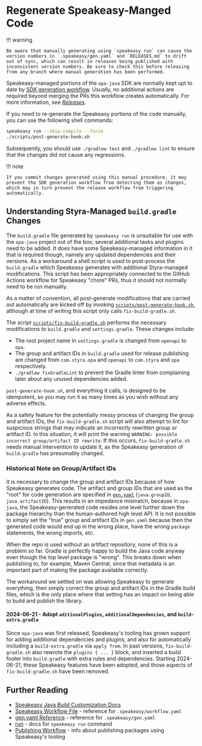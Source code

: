 # Regenerate Speakeasy-Manged Code

!!! warning

    Be aware that manually generating using `speakeasy run` can cause the version numbers in `.speakeasy/gen.yaml` and `RELEASES.md` to drift out of sync, which can result in releases being published with inconsistent version numbers. Be sure to check this before releasing from any branch where manual generation has been performed.

Speakeasy-managed portions of the `opa-java` SDK are normally kept upt to date by [SDK generation workflow](https://github.com/StyraInc/opa-java/blob/main/.github/workflows/sdk_generation.yaml). Usually, no additional actions are required beyond merging the PRs this workflow creates automatically. For more information, see [*Releases*](./releases.md).

If you need to re-generate the Speakeasy portions of the code manually, you can use the following shell commands:

```sh
speakeasy run --skip-compile --force
./scripts/post-generate-hook.sh
```

Subsequently, you should use `./gradlew test` and `./gradlew lint` to ensure that the changes did not cause any regressions.

!!! note

    If you commit changes generated using this manual procedure, it may prevent the SDK generation workflow from detecting them as changes, which may in turn prevent the release workflow from triggering automatically.

## Understanding Styra-Managed `build.gradle` Changes

The `build.gradle` file generated by `speakeasy run` is unsuitable for use with the `opa-java` project out of the box; several additional tasks and plugins need to be added. It does have some Speakeasy-managed information in it that is required though, namely any updated dependencies and their versions. As a workaround a shell script is used to post-process the `build.gradle` which Speakeasy generates with additional Styra-managed modifications. This script has been appropriately connected to the GitHub Actions workflow for Speakeasy "chore" PRs, thus it should not normally need to be run manually.

As a matter of convention, all post-generate modifications that are carried out automatically are kicked off by invoking [`scripts/post-generate-hook.sh`](https://github.com/StyraInc/opa-java/blob/main/scripts/post-generate-hook.sh), although at time of writing this script only calls `fix-build-gradle.sh`.

The script [`scripts/fix-build-gradle.sh`](https://github.com/StyraInc/opa-java/blob/main/scripts/fix-build-gradle.sh) performs the necessary modifications to `build.gradle` and `settings.gradle`. These changes include:

* The root project name in `settings.gradle` is changed from `openapi` to `opa`.
* The group and artifact IDs in `build.gradle` used for release publishing are changed from `com.styra.opa` and `openapi` to `com.styra` and `opa` respectively.
* `./gradlew fixGradleLint` to prevent the Gradle linter from complaining later about any unused dependencies added.

`post-generate-hook.sh`, and everything it calls, is designed to be idempotent, so you may run it as many times as you wish without any adverse effects.

As a safety feature for the potentially messy process of changing the group and artifact IDs, the `fix-build-gradle.sh` script will also attempt to lint for suspicious strings that may indicate an incorrectly rewritten group or artifact ID. In this situation, it will print the warning `WARNING: possible incorrect group/artifact ID rewrite`. If this occurs, `fix-build-gradle.sh` needs manual intervention to update it, as the Speakeasy generation of `build.gradle` has presumably changed.

### Historical Note on Group/Artifact IDs

It is necessary to change the group and artifact IDs because of how Speakeasy generates code. The artifact and group IDs that are used as the "root" for code generation are specified in [`gen.yaml`](https://www.speakeasyapi.dev/docs/gen-reference) (`java.groupID`, `java.artifactID`). This results in an impedance mismatch, because in `opa-java`, the Speakeasy-generated code resides one level further down the package hierarchy than the human-authored high level API. It is not possible to simply set the "true" group and artifact IDs in `gen.yaml` because then the generated code would end up in the wrong place, have the wrong `package` statements, the wrong imports, etc.

When the repo is used without an artifact repository, none of this is a problem so far. Gradle is perfectly happy to build the Java code anyway even though the top level package is "wrong". This breaks down when publishing to, for example, Maven Central, since that metadata is an important part of making the package available correctly.

The workaround we settled on was allowing Speakeasy to generate everything, then simply correct the group and artifact IDs in the Gradle build files, which is the only place where that setting has an impact on being able to build and publish the library.

#### 2024-06-21 - Adopt `aditionalPlugins`, `additionalDependencies`, and `build-extra.gradle`

Since `opa-java` was first released, Speakeasy's tooling has grown support for adding additional dependencies and plugins, and also for automatically including a `build-extra.gradle` via `apply from`. In past versions, `fix-build-gradle.sh` also rewrote the `plugins { ... }` block, and inserted a build footer into `build.gradle` with extra rules and dependencies. Starting 2024-06-21, these Speakeasy features have been adopted, and those aspects of `fix-build-gradle.sh` have been removed.

## Further Reading

* [Speakeasy Java Build Customization Docs](https://www.speakeasyapi.dev/docs/sdk-design/java/methodology-java#build-customization)
* [Speakeasy Workflow File](https://www.speakeasyapi.dev/docs/workflow-file-reference) - reference for `.speakeasy/workflow.yaml`
* [gen.yaml Reference](https://www.speakeasyapi.dev/docs/gen-reference) - reference for `.speakeasy/gen.yaml`
* [run](https://www.speakeasyapi.dev/docs/speakeasy-cli/run) - docs for `speakeasy run` command
* [Publishing Workflow](https://www.speakeasyapi.dev/docs/workflow-reference/publishing-reference) - info about publishing packages using Speakeasy's tooling
